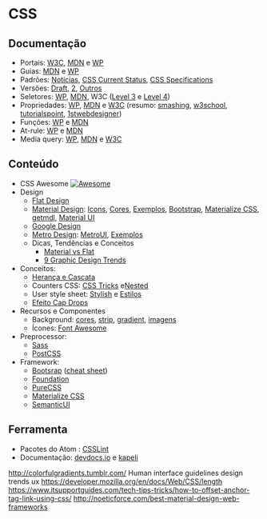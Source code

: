 # CSS

## Documentação

* Portais: [W3C](https://www.w3.org/standards/webdesign/htmlcss), [MDN](https://developer.mozilla.org/en-US/docs/Web/CSS) e  [WP](https://docs.webplatform.org/wiki/css)
* Guias: [MDN](https://developer.mozilla.org/en-US/docs/Web/Guide/CSS) e [WP](https://docs.webplatform.org/wiki/css/tutorials)
* Padrões: [Notícias](https://www.w3.org/Style/CSS/Overview.en.html), [CSS Current Status](https://www.w3.org/standards/techs/css#w3c_all), [CSS Specifications](https://www.w3.org/Style/CSS/specs.en.html)
* Versões: [Draft](https://www.w3.org/TR/CSS/), [2](https://www.w3.org/TR/CSS2/), [Outros](https://developer.mozilla.org/pt-BR/docs/Web/CSS/CSS3)
* Seletores: [WP](https://docs.webplatform.org/wiki/css/selectors), [MDN](https://developer.mozilla.org/en-US/docs/Web/CSS/Reference#Selectors), W3C ([Level 3](https://www.w3.org/TR/2011/REC-css3-selectors-20110929/#selectors) e [Level 4](https://www.w3.org/TR/2013/WD-selectors4-20130502/#overview))
* Propriedades: [WP](https://docs.webplatform.org/wiki/css/properties), [MDN](https://developer.mozilla.org/en-US/docs/Web/CSS/Reference#Keyword_index) e [W3C](https://www.w3.org/TR/CSS2/propidx.html) (resumo: [smashing](https://www.smashingmagazine.com/2009/07/css-3-cheat-sheet-pdf/), [w3school](http://www.w3schools.com/cssref/), [tutorialspoint](http://www.tutorialspoint.com/css/css_references.htm), [1stwebdesigner](http://www.1stwebdesigner.com/freebies/css-cheat-sheets-designers/))
* Funções: [WP](https://docs.webplatform.org/wiki/css/functions) e [MDN](https://developer.mozilla.org/en-US/docs/Web/CSS/Reference#Keyword_index)
* At-rule: [WP](https://docs.webplatform.org/wiki/css/atrules) e [MDN](https://developer.mozilla.org/en-US/docs/Web/CSS/At-rule)
* Media query: [WP](https://docs.webplatform.org/wiki/css/mediaqueries), [MDN](https://developer.mozilla.org/en-US/docs/Web/CSS/Reference#Keyword_index) e [W3C](https://www.w3.org/TR/2012/REC-css3-mediaqueries-20120619/)

## Conteúdo

* CSS Awesome [![Awesome](https://cdn.rawgit.com/sindresorhus/awesome/d7305f38d29fed78fa85652e3a63e154dd8e8829/media/badge.svg)](https://github.com/sotayamashita/awesome-css)
* Design
  * [Flat Design](https://en.wikipedia.org/wiki/Flat_design)
  * [Material Design](http://www.google.com/design/spec/material-design/introduction.html): [Icons](https://materialdesignicons.com/), [Cores](http://www.materialui.co/), [Exemplos](http://www.materialup.com/),  [Bootstrap](http://fezvrasta.github.io/bootstrap-material-design/), [Materialize CSS](http://materializecss.com/), [getmdl](https://getmdl.io/), [Material UI](http://www.material-ui.com/)
  * [Google Design ](https://design.google.com/)
  * [Metro Design](https://www.microsoft.com/en-us/stories/design/): [MetroUI](https://metroui.org.ua/), [Exemplos](http://theultralinx.com/2013/04/15-metro-design-examples/)
  * Dicas, Tendências e Conceitos
    * [Material vs Flat](http://designmodo.com/flat-vs-material/)
    * [9 Graphic Design Trends](https://designschool.canva.com/blog/design-trends-2016/)
* Conceitos:
  * [Herança e Cascata](https://docs.webplatform.org/wiki/tutorials/inheritance_and_cascade)
  * Counters CSS: [CSS Tricks](https://css-tricks.com/numbering-in-style/) e[Nested](https://developer.mozilla.org/en-US/docs/Web/CSS/CSS_Lists_and_Counters/Using_CSS_counters)
  * User style sheet:  [Stylish](https://chrome.google.com/webstore/detail/stylish/fjnbnpbmkenffdnngjfgmeleoegfcffe?hl=en) e [Estilos](http://userstyles.org/)
  * [Efeito Cap Drops](https://css-tricks.com/snippets/css/drop-caps/)
* Recursos e Componentes
  * Background: [cores](http://www.colourco.de/), [strip](http://www.stripegenerator.com/), [gradient](http://www.generateit.net/gradient/index.php), [imagens](http://www.freepik.com/free-vectors/background)
  * Ícones: [Font Awesome](https://fortawesome.github.io/Font-Awesome/)
* Preprocessor:
  * [Sass](http://sass-lang.com/)
  * [PostCSS](http://postcss.org/)
* Framework:
  * [Bootsrap](http://getbootstrap.com/) ([cheat sheet](http://hackerthemes.com/bootstrap-cheatsheet/))
  * [Foundation](http://foundation.zurb.com/)
  * [PureCSS](http://purecss.io/)
  * [Materialize CSS](http://materializecss.com/)
  * [SemanticUI](http://semantic-ui.com/)


## Ferramenta

* Pacotes do Atom : [CSSLint](https://atom.io/packages/csslint)
*  Documentação: [devdocs.io](http://devdocs.io/html) e [kapeli](https://kapeli.com/mdn_offline)


http://colorfulgradients.tumblr.com/
Human interface guidelines
design trends
ux
https://developer.mozilla.org/en/docs/Web/CSS/length
https://www.itsupportguides.com/tech-tips-tricks/how-to-offset-anchor-tag-link-using-css/
http://noeticforce.com/best-material-design-web-frameworks
